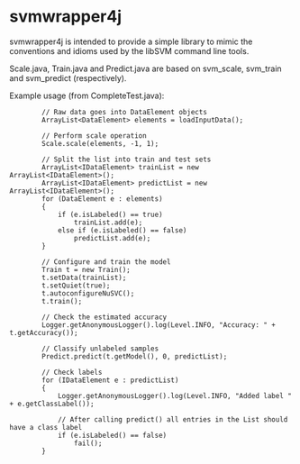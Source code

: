 # svmwrapper4j

svmwrapper4j is intended to provide a simple library to mimic the conventions and idioms used by the libSVM command line tools.

Scale.java, Train.java and Predict.java are based on svm_scale, svm_train and svm_predict (respectively).

Example usage (from CompleteTest.java):

			// Raw data goes into DataElement objects
			ArrayList<DataElement> elements = loadInputData();

			// Perform scale operation
			Scale.scale(elements, -1, 1);

			// Split the list into train and test sets
			ArrayList<IDataElement> trainList = new ArrayList<IDataElement>();
			ArrayList<IDataElement> predictList = new ArrayList<IDataElement>();
			for (DataElement e : elements)
			{
				if (e.isLabeled() == true)
					trainList.add(e);
				else if (e.isLabeled() == false) 
					predictList.add(e);
			}

			// Configure and train the model
			Train t = new Train();
			t.setData(trainList);
			t.setQuiet(true);
			t.autoconfigureNuSVC();
			t.train();

			// Check the estimated accuracy
			Logger.getAnonymousLogger().log(Level.INFO, "Accuracy: " + t.getAccuracy());

			// Classify unlabeled samples
			Predict.predict(t.getModel(), 0, predictList);

			// Check labels
			for (IDataElement e : predictList)
			{
				Logger.getAnonymousLogger().log(Level.INFO, "Added label " + e.getClassLabel());
				
				// After calling predict() all entries in the List should have a class label
				if (e.isLabeled() == false) 
					fail();
			}

